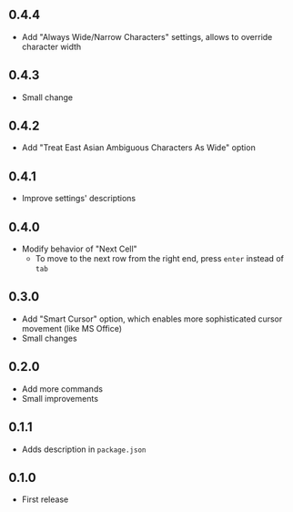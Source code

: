 ## 0.4.4
* Add "Always Wide/Narrow Characters" settings, allows to override character width

## 0.4.3
* Small change

## 0.4.2
* Add "Treat East Asian Ambiguous Characters As Wide" option

## 0.4.1
* Improve settings' descriptions

## 0.4.0
* Modify behavior of "Next Cell"
    - To move to the next row from the right end, press `enter` instead of `tab`

## 0.3.0
* Add "Smart Cursor" option, which enables more sophisticated cursor movement (like MS Office)
* Small changes

## 0.2.0
* Add more commands
* Small improvements

## 0.1.1
* Adds description in `package.json`

## 0.1.0
* First release

